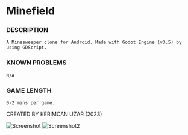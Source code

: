 # Minefield

### DESCRIPTION
	A Minesweeper clone for Android. Made with Godot Engine (v3.5) by using GDScript.

### KNOWN PROBLEMS
	N/A

### GAME LENGTH
	0-2 mins per game.

CREATED BY KERIMCAN UZAR (2023)

![Screenshot](https://user-images.githubusercontent.com/25204054/219603226-b3138117-35e4-49ef-8eaa-9000fb621e02.png)
![Screenshot2](https://user-images.githubusercontent.com/25204054/219603253-03b9c1b9-6649-4f72-ac94-94a1b073352b.png)
